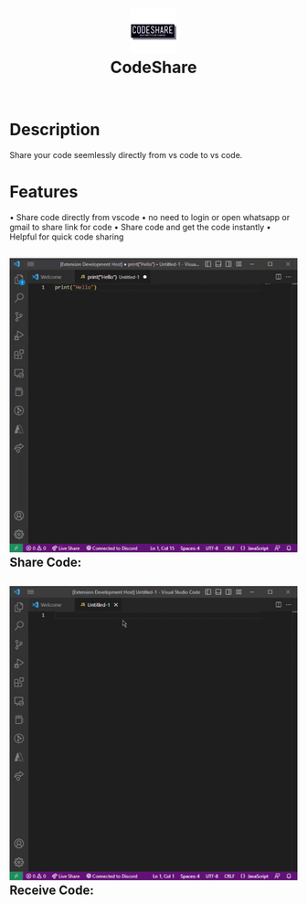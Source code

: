 <div align="center">
      <h1> <img src="https://raw.githubusercontent.com/lsgdefault/CodeShare/main/img/logo.jpeg" width="80px"><br/>CodeShare</h1>
     </div>
<p align="center"> <a href="https://github.com/lsgdefault" target="_blank"><img alt="" src="https://img.shields.io/badge/Website-EA4C89?style=normal&logo=dribbble&logoColor=white" style="vertical-align:center" /></a> <a href="https://twitter.com/default_yt_" target="_blank"><img alt="" src="https://img.shields.io/badge/Twitter-1DA1F2?style=normal&logo=twitter&logoColor=white" style="vertical-align:center" /></a> <a href="https://www.instagram.com/kaivalya_ahir" target="_blank"><img alt="" src="https://img.shields.io/badge/Instagram-E4405F?style=normal&logo=instagram&logoColor=white" style="vertical-align:center" /></a> <a href="https://www.linkedin.com/in/kaivalya-ahir/" target="_blank"><img alt="" src="https://img.shields.io/badge/LinkedIn-0077B5?style=normal&logo=linkedin&logoColor=white" style="vertical-align:center" /></a> </p>

# Description
Share your code seemlessly directly from vs code to vs code.

# Features

  • Share code directly from vscode
  • no need to login or open whatsapp or gmail to share link for code
  • Share code and get the code instantly
  • Helpful for quick code sharing



<h2> <img src="https://raw.githubusercontent.com/lsgdefault/CodeShare/main/img/sharecode.gif"><br/>Share Code:</h2>
<h2> <img src="https://raw.githubusercontent.com/lsgdefault/CodeShare/main/img/receivecode.gif"><br/>Receive Code:</h2>

